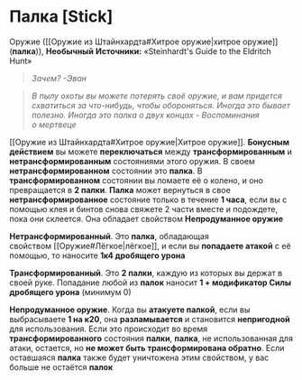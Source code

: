 # Палка [Stick]

Оружие ([[Оружие из Штайнхардта#Хитрое оружие|хитрое оружие]] (**палка**)), **Необычный**
**Источники:** «Steinhardt's Guide to the Eldritch Hunt»

> *Зачем?*
> *-Эван*

> *В пылу охоты вы можете потерять своё оружие, и вам придется схватиться за что-нибудь, чтобы обороняться. Иногда это бывает полезно. Иногда это палка о двух концах*
> *- Воспоминания о мертвеце*

[[Оружие из Штайнхардта#Хитрое оружие|Хитрое оружие]]. **Бонусным действием** вы можете **переключаться** между **трансформированным** и **нетрансформированным** состояниями этого оружия. В своем **нетрансформированном** состоянии это **палка**. В **трансформированном** состоянии вы ломаете её о колено, и оно превращается в **2 палки**. **Палка** может вернуться в свое **нетрансформированное** состояние только в течение **1 часа**, если вы с помощью клея и бинтов снова свяжете 2 части вместе и подождете, пока они склеется. Она обладает свойством **Непродуманное оружие**

**Нетрансформированный**. Это **палка**, обладающая свойством [[Оружие#Лёгкое|лёгкое]], и если вы **попадаете атакой** с её помощью, то наносите **1к4 дробящего урона**

**Трансформированный**. Это **2 палки**, каждую из которых вы держат в своей руке. Попадание любой из **палок** наносит **1 + модификатор Силы дробящего урона** (минимум 0)

**Непродуманное оружие**. Когда вы **атакуете палкой**, если вы выбрасываете **1 на к20**, она **разламывается** и становится **непригодной** для использования. Если это происходит во время **трансформированного** состояния **палки**, **палка**, не использованная для атаки, остается, но **не может быть трансформирована обратно**. Если оставшаяся **палка** также будет уничтожена этим свойством, у вас больше не остаётся **палок**